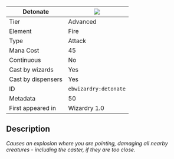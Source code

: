 | Detonate |![](https://github.com/Electroblob77/Wizardry/blob/1.12.2/src/main/resources/assets/ebwizardry/textures/spells/detonate.png)|
|---|---|
| Tier | Advanced |
| Element | Fire |
| Type | Attack |
| Mana Cost | 45 |
| Continuous | No |
| Cast by wizards | Yes |
| Cast by dispensers | Yes |
| ID | `ebwizardry:detonate` |
| Metadata | 50 |
| First appeared in | Wizardry 1.0 |
## Description
_Causes an explosion where you are pointing, damaging all nearby creatures - including the caster, if they are too close._